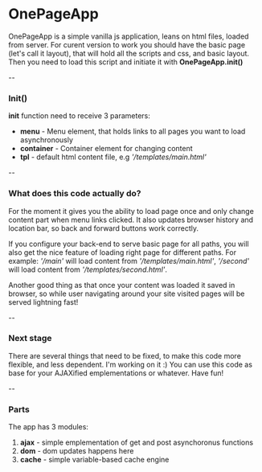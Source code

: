 # OnePageApp

OnePageApp is a simple vanilla js application, leans on html files, loaded from server.
For curent version to work you should have the basic page (let's call it layout),
that will hold all the scripts and css, and basic layout.
Then you need to load this script and initiate it with **OnePageApp.init()**

--

### Init()
**init** function need to receive 3 parameters:
* **menu** - Menu element, that holds links to all pages you want to load asynchronously
* **container** - Container element for changing content
* **tpl** - default html content file, e.g *'/templates/main.html'* 

--

### What does this code actually do?

For the moment it gives you the ability to load page once and only change content part when menu links clicked.
It also updates browser history and location bar, so back and forward buttons work correctly.

If you configure your back-end to serve basic page for all paths, you will also get the nice feature of loading right page for different paths. 
For example: *'/main'* will load content from *'/templates/main.html'*, *'/second'* will load content from *'/templates/second.html'*.

Another good thing as that once your content was loaded it saved in browser, so while user navigating around your site visited pages will be served lightning fast!

--

### Next stage

There are several things that need to be fixed, to make this code more flexible, and less dependent. I'm working on it :)
You can use this code as base for your AJAXified emplementations or whatever. Have fun!

--

### Parts

The app has 3 modules:

1. **ajax** - simple emplementation of get and post asynchoronus functions
2. **dom** - dom updates happens here
3. **cache** - simple variable-based cache engine
